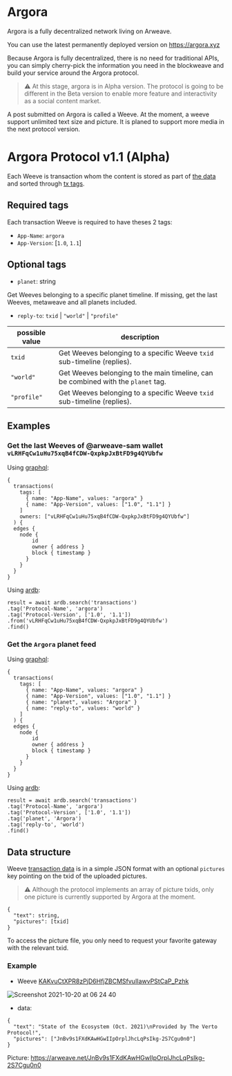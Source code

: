 # Argora

Argora is a fully decentralized network living on Arweave.

You can use the latest permanently deployed version on https://argora.xyz

Because Argora is fully decentralized, there is no need for traditional APIs, you can simply cherry-pick the information you need in the blockweave and build your service around the Argora protocol.

>⚠️ At this stage, argora is in Alpha version. The protocol is going to be different in the Beta version to enable more feature and interactivity as a social content market.

A post submitted on Argora is called a Weeve. At the moment, a weeve support unlimited text size and picture. It is planed to support more media in the next protocol version.

# Argora Protocol v1.1 (Alpha)

Each Weeve is transaction whom the content is stored as part of [the data](https://github.com/ArweaveTeam/arweave-js#create-a-data-transaction) and sorted through [tx tags](https://github.com/ArweaveTeam/arweave-js#add-tags-to-a-transaction).

## Required tags

Each transaction Weeve is required to have theses 2 tags:

- `App-Name`: `argora`
- `App-Version`: [`1.0`, `1.1`]

## Optional tags

- `planet`: string

Get Weeves belonging to a specific planet timeline.
If missing, get the last Weeves, metaweave and all planets included.

- `reply-to`: `txid` | `"world"` | `"profile"`

possible value      | description
--------------------|------------------------
`txid`              | Get Weeves belonging to a specific Weeve `txid` sub-timeline (replies).
`"world"`           | Get Weeves belonging to the main timeline, can be combined with the `planet` tag.
`"profile"`         | Get Weeves belonging to a specific Weeve `txid` sub-timeline (replies).

## Examples

### Get the last Weeves of @arweave-sam wallet `vLRHFqCw1uHu75xqB4fCDW-QxpkpJxBtFD9g4QYUbfw`

Using [graphql](https://arweave.net/graphql):
```
{
  transactions(
    tags: [
      { name: "App-Name", values: "argora" }
      { name: "App-Version", values: ["1.0", "1.1"] }
    ]
    owners: ["vLRHFqCw1uHu75xqB4fCDW-QxpkpJxBtFD9g4QYUbfw"]
  ) {
  edges {
    node {
        id
        owner { address }
        block { timestamp }
      }
    }
  }
}
```

Using [ardb](https://github.com/textury/ardb):
```
result = await ardb.search('transactions')
.tag('Protocol-Name', 'argora')
.tag('Protocol-Version', ['1.0', '1.1'])
.from('vLRHFqCw1uHu75xqB4fCDW-QxpkpJxBtFD9g4QYUbfw')
.find()
```

### Get the `Argora` planet feed

Using [graphql](https://arweave.net/graphql):
```
{
  transactions(
    tags: [
      { name: "App-Name", values: "argora" }
      { name: "App-Version", values: ["1.0", "1.1"] }
      { name: "planet", values: "Argora" }
      { name: "reply-to", values: "world" }
    ]
  ) {
  edges {
    node {
        id
        owner { address }
        block { timestamp }
      }
    }
  }
}
```

Using [ardb](https://github.com/textury/ardb):
```
result = await ardb.search('transactions')
.tag('Protocol-Name', 'argora')
.tag('Protocol-Version', ['1.0', '1.1'])
.tag('planet', 'Argora')
.tag('reply-to', 'world')
.find()
```

## Data structure

Weeve [transaction data](https://github.com/ArweaveTeam/arweave-js#get-transaction-data) is in a simple JSON format with an optional `pictures` key pointing on the txid of the uploaded pictures.

>⚠️ Although the protocol implements an array of picture txids, only one picture is currently supported by Argora at the moment.

```
{
  "text": string,
  "pictures": [txid]
}
```

To access the picture file, you only need to request your favorite gateway with the relevant txid.

### Example
- Weeve [KAKvuCtXPR8zPjD6HfjZBCMSfvuIIawvPStCaP_Pzhk](https://i3ixpvvdzvtrbey65qo6zfct3v3vcfyclz2yaaodt5zngcwbqbjq.arweave.net/RtF31qPNZxCTHuwd7JRT3XdRFwJedYABw59y0wrBgFM/thread/KAKvuCtXPR8zPjD6HfjZBCMSfvuIIawvPStCaP_Pzhk)

![Screenshot 2021-10-20 at 06 24 40](https://user-images.githubusercontent.com/7074019/138028148-09da8f02-a421-453d-9c41-cf7c36e2e233.png)

- data:

```
{
  "text": "State of the Ecosystem (Oct. 2021)\nProvided by The Verto Protocol!",
  "pictures": ["JnBv9s1FXdKAwHGwIIpOrplJhcLqPsIkg-2S7Cgu0n0"]
}
```

Picture: https://arweave.net/JnBv9s1FXdKAwHGwIIpOrplJhcLqPsIkg-2S7Cgu0n0
